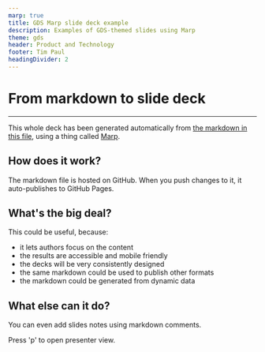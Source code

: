 ```yaml
---
marp: true
title: GDS Marp slide deck example
description: Examples of GDS-themed slides using Marp
theme: gds
header: Product and Technology
footer: Tim Paul
headingDivider: 2
---
```


<!-- _class: title -->
# From markdown to slide deck

---

This whole deck has been generated automatically from [the markdown in this file](https://raw.githubusercontent.com/timpaul/gds-marp-deck/master/PITCHME.md), using a thing called [Marp](https://marp.app/).

## How does it work?

The markdown file is hosted on GitHub. When you push changes to it, it auto-publishes to GitHub Pages.

## What's the big deal?

This could be useful, because:

- it lets authors focus on the content
- the results are accessible and mobile friendly
- the decks will be very consistently designed
- the same markdown could be used to publish other formats
- the markdown could be generated from dynamic data

## What else can it do?

You can even add slides notes using markdown comments.

Press 'p' to open presenter view.

<!-- Here are the slide notes for this slide -->

